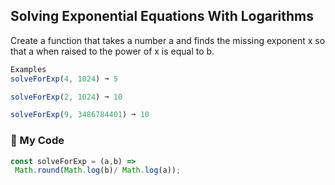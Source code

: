 ## Solving Exponential Equations With Logarithms

Create a function that takes a number a and finds the missing exponent x so that a when raised to the power of x is equal to b.
```js
Examples
solveForExp(4, 1024) ➞ 5

solveForExp(2, 1024) ➞ 10

solveForExp(9, 3486784401) ➞ 10
```
### :fallen_leaf: My Code
```js
const solveForExp = (a,b) =>
 Math.round(Math.log(b)/ Math.log(a));
```
